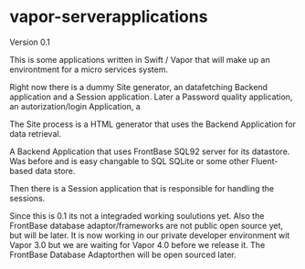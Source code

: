 # vapor-serverapplications

Version 0.1

This is some applications written in Swift / Vapor that will make up an environtment for a micro services
system. 

Right now there is a dummy Site generator, an datafetching Backend application and a Session application.
Later a Password quality application, an autorization/login Application, a 

The Site process is a HTML generator that uses the Backend Application for data retrieval. 

A Backend Application that uses FrontBase SQL92 server for its datastore. Was before and is easy
changable to SQL SQLite or some other Fluent-based data store.

Then there is a Session application that is responsible for handling the sessions. 

Since this is 0.1 its not a integraded working soulutions yet. 
Also the FrontBase database adaptor/frameworks are not public open source yet, but will be later. 
It is now working in our private developer environment wit Vapor 3.0 but we are waiting for Vapor 4.0 
before we release it. The FrontBase Database Adaptorthen will be open sourced later.
